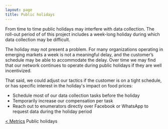 ```yaml
---
layout: page
title: Public holidays
---
```


From time to time public holidays may interfere with data collection. The roll-out period of of this project includes a week-long holiday during which data collection may be difficult. 

The holiday may not present a problem. For many organizations operating in emerging markets a week is not a meaningful delay, and the customer’s schedule may be able to accommodate the delay. Over time we may find that our network continues to operate during public holidays if they are well incentivized.

That said, we could adjust our tactics if the customer is on a tight schedule, or has specific interest in the holiday's impact on food prices:

* Schedule most of our data collection tasks before the holiday
* Temporarily increase our compensation per task
* Reach out to enumerators directly over Facebook or WhatsApp to request data during the holiday period


<div class="pagination">
  <a class="pagination-item older" href="{{ site.baseurl }}/3_metrics">< Metrics</a>
  <span class="pagination-item newer">Public holidays</span>
</div>